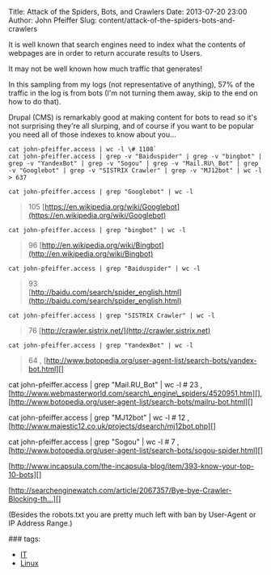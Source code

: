 Title: Attack of the Spiders, Bots, and Crawlers
Date: 2013-07-20 23:00
Author: John Pfeiffer
Slug: content/attack-of-the-spiders-bots-and-crawlers

It is well known that search engines need to index what the contents of webpages are in order to return accurate results to Users.

It may not be well known how much traffic that generates!

In this sampling from my logs (not representative of anything), 57% of the traffic in the log is from bots (I'm not turning them away, skip to the end on how to do that).

Drupal (CMS) is remarkably good at making content for bots to read so it's not surprising they're all slurping, and of course if you want to be popular you need all of those indexes to know about you...

    cat john-pfeiffer.access | wc -l \# 1108`
    cat john-pfeiffer.access | grep -v "Baiduspider" | grep -v "bingbot" | grep -v "YandexBot" | grep -v "Sogou" | grep -v "Mail.RU\_Bot" | grep -v "Googlebot" | grep -v "SISTRIX Crawler" | grep -v "MJ12bot" | wc -l  
    > 637


`cat john-pfeiffer.access | grep "Googlebot" | wc -l`
> 105 
[https://en.wikipedia.org/wiki/Googlebot](https://en.wikipedia.org/wiki/Googlebot)

`cat john-pfeiffer.access | grep "bingbot" | wc -l`
> 96
[http://en.wikipedia.org/wiki/Bingbot](http://en.wikipedia.org/wiki/Bingbot)

`cat john-pfeiffer.access | grep "Baiduspider" | wc -l`
> 93  
[http://baidu.com/search/spider_english.html](http://baidu.com/search/spider_english.html)

`cat john-pfeiffer.access | grep "SISTRIX Crawler" | wc -l`
> 76
[http://crawler.sistrix.net/](http://crawler.sistrix.net)

`cat john-pfeiffer.access | grep "YandexBot" | wc -l`
> 64 ,
[http://www.botopedia.org/user-agent-list/search-bots/yandex-bot.html][]  

cat john-pfeiffer.access | grep "Mail.RU\_Bot" | wc -l \# 23 ,
[http://www.webmasterworld.com/search\_engine\_spiders/4520951.htm][],
[http://www.botopedia.org/user-agent-list/search-bots/mailru-bot.html][]  

cat john-pfeiffer.access | grep "MJ12bot" | wc -l \# 12 ,
[http://www.majestic12.co.uk/projects/dsearch/mj12bot.php][]  

cat john-pfeiffer.access | grep "Sogou" | wc -l \# 7 ,
[http://www.botopedia.org/user-agent-list/search-bots/sogou-spider.html][]

</p>

[http://www.incapsula.com/the-incapsula-blog/item/393-know-your-top-10-bots][]

</p>

[http://searchenginewatch.com/article/2067357/Bye-bye-Crawler-Blocking-th...][]  

(Besides the robots.txt you are pretty much left with ban by User-Agent
or IP Address Range.)

</p>
<p>
</div>
</div>
</div>
<div class="field field-name-taxonomy-vocabulary-1 field-type-taxonomy-term-reference field-label-above clearfix">
### tags:

-   [IT][]
-   [Linux][]

</div>
</p>

  [https://en.wikipedia.org/wiki/Googlebot]: https://en.wikipedia.org/wiki/Googlebot
  [http://en.wikipedia.org/wiki/Bingbot]: http://en.wikipedia.org/wiki/Bingbot
  [http://crawler.sistrix.net/]: http://crawler.sistrix.net/
  [http://www.botopedia.org/user-agent-list/search-bots/yandex-bot.html]:
    http://www.botopedia.org/user-agent-list/search-bots/yandex-bot.html
  [http://www.webmasterworld.com/search\_engine\_spiders/4520951.htm]: http://www.webmasterworld.com/search_engine_spiders/4520951.htm
  [http://www.botopedia.org/user-agent-list/search-bots/mailru-bot.html]:
    http://www.botopedia.org/user-agent-list/search-bots/mailru-bot.html
  [http://www.majestic12.co.uk/projects/dsearch/mj12bot.php]: http://www.majestic12.co.uk/projects/dsearch/mj12bot.php
  [http://www.botopedia.org/user-agent-list/search-bots/sogou-spider.html]:
    http://www.botopedia.org/user-agent-list/search-bots/sogou-spider.html
  [http://www.incapsula.com/the-incapsula-blog/item/393-know-your-top-10-bots]:
    http://www.incapsula.com/the-incapsula-blog/item/393-know-your-top-10-bots
  [http://searchenginewatch.com/article/2067357/Bye-bye-Crawler-Blocking-th...]:
    http://searchenginewatch.com/article/2067357/Bye-bye-Crawler-Blocking-the-Parasites
  [IT]: http://john-pfeiffer.com/category/it
  [Linux]: http://john-pfeiffer.com/category/tags/linux
